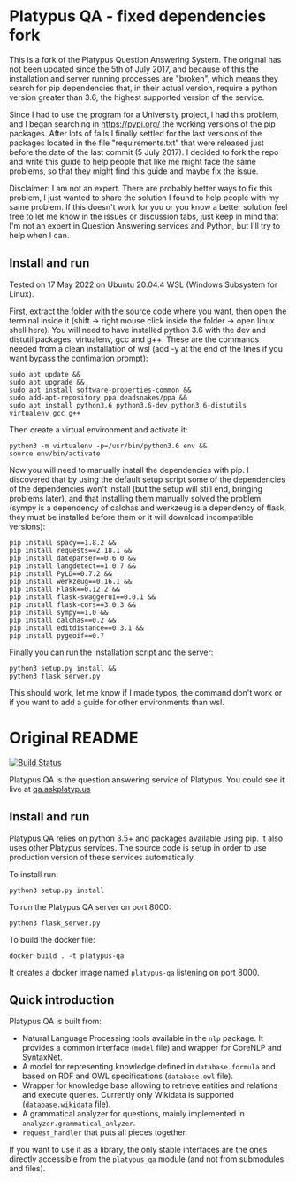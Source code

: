 Platypus QA - fixed dependencies fork
===========

This is a fork of the Platypus Question Answering System. The original has not been updated since the 5th of July 2017, and because of this the installation and server running processes are "broken", which means they search for pip dependencies that, in their actual version, require a python version greater than 3.6, the highest supported version of the service.

Since I had to use the program for a University project, I had this problem, and I began searching in https://pypi.org/ the working versions of the pip packages. After lots of fails I finally settled for the last versions of the packages located in the file "requirements.txt" that were released just before the date of the last commit (5 July 2017). I decided to fork the repo and write this guide to help people that like me might face the same problems, so that they might find this guide and maybe fix the issue.

Disclaimer: I am not an expert. There are probably better ways to fix this problem, I just wanted to share the solution I found to help people with my same problem. If this doesn't work for you or you know a better solution feel free to let me know in the issues or discussion tabs, just keep in mind that I'm not an expert in Question Answering services and Python, but I'll try to help when I can.

## Install and run

Tested on 17 May 2022 on Ubuntu 20.04.4 WSL (Windows Subsystem for Linux).

First, extract the folder with the source code where you want, then open the terminal inside it (shift -> right mouse click inside the folder -> open linux shell here). You will need to have installed python 3.6 with the dev and distutil packages, virtualenv, gcc and g++. These are the commands needed from a clean installation of wsl (add -y at the end of the lines if you want bypass the confimation prompt):
```
sudo apt update &&
sudo apt upgrade &&
sudo apt install software-properties-common &&
sudo add-apt-repository ppa:deadsnakes/ppa &&
sudo apt install python3.6 python3.6-dev python3.6-distutils virtualenv gcc g++
```
Then create a virtual environment and activate it:
```
python3 -m virtualenv -p=/usr/bin/python3.6 env &&
source env/bin/activate
```
Now you will need to manually install the dependencies with pip. I discovered that by using the default setup script some of the dependencies of the dependencies won't install (but the setup will still end, bringing problems later), and that installing them manually solved the problem (sympy is a dependency of calchas and werkzeug is a dependency of flask, they must be installed before them or it will download incompatible versions):
```
pip install spacy==1.8.2 &&
pip install requests==2.18.1 &&
pip install dateparser==0.6.0 &&
pip install langdetect==1.0.7 &&
pip install PyLD==0.7.2 &&
pip install werkzeug==0.16.1 &&
pip install Flask==0.12.2 &&
pip install flask-swaggerui==0.0.1 &&
pip install flask-cors==3.0.3 &&
pip install sympy==1.0 &&
pip install calchas==0.2 &&
pip install editdistance==0.3.1 &&
pip install pygeoif==0.7
```
Finally you can run the installation script and the server:
```
python3 setup.py install &&
python3 flask_server.py
```
This should work, let me know if I made typos, the command don't work or if you want to add a guide for other environments than wsl.


Original README
===========

[![Build Status](https://travis-ci.org/askplatypus/platypus-qa.svg?branch=master)](https://travis-ci.org/askplatypus/platypus-qa)

Platypus QA is the question answering service of Platypus.
You could see it live at [qa.askplatyp.us](http://qa.askplatyp.us)

## Install and run

Platypus QA relies on python 3.5+ and packages available using pip. It also uses
other Platypus services. The source code is setup in order to use production
version of these services automatically.

To install run:
```
python3 setup.py install
```

To run the Platypus QA server on port 8000:
```
python3 flask_server.py
```

To build the docker file:
```
docker build . -t platypus-qa
```

It creates a docker image named `platypus-qa` listening on port 8000.


## Quick introduction

Platypus QA is built from:

* Natural Language Processing tools available in the `nlp` package. It
provides a common interface (`model` file) and wrapper for CoreNLP and
SyntaxNet.
* A model for representing knowledge defined in `database.formula` and
based on RDF and OWL specifications (`database.owl` file).
* Wrapper for knowledge base allowing to retrieve entities and relations and
execute queries. Currently only Wikidata is supported
(`database.wikidata` file).
* A grammatical analyzer for questions, mainly implemented in
`analyzer.grammatical_anlyzer`.
* `request_handler` that puts all pieces together.

If you want to use it as a library, the only stable interfaces are the ones directly accessible from the `platypus_qa` module
(and not from submodules and files).
